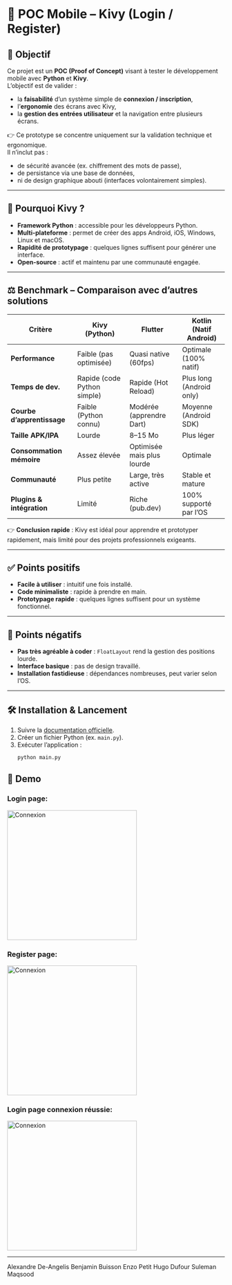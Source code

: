 # 📝 POC Mobile – Kivy (Login / Register)

## 🎯 Objectif  
Ce projet est un **POC (Proof of Concept)** visant à tester le développement mobile avec **Python** et **Kivy**.  
L’objectif est de valider :  
- la **faisabilité** d’un système simple de **connexion / inscription**,  
- l’**ergonomie** des écrans avec Kivy,  
- la **gestion des entrées utilisateur** et la navigation entre plusieurs écrans.  

👉 Ce prototype se concentre uniquement sur la validation technique et ergonomique.  
Il n’inclut pas :  
- de sécurité avancée (ex. chiffrement des mots de passe),  
- de persistance via une base de données,  
- ni de design graphique abouti (interfaces volontairement simples).  

---

## 🚀 Pourquoi Kivy ?  
- **Framework Python** : accessible pour les développeurs Python.  
- **Multi-plateforme** : permet de créer des apps Android, iOS, Windows, Linux et macOS.  
- **Rapidité de prototypage** : quelques lignes suffisent pour générer une interface.  
- **Open-source** : actif et maintenu par une communauté engagée.  

---

## ⚖️ Benchmark – Comparaison avec d’autres solutions  

| Critère                    | **Kivy (Python)**          | **Flutter**                     | **Kotlin (Natif Android)**    |
|----------------------------|-----------------------------|---------------------------------|-------------------------------|
| **Performance**            | Faible (pas optimisée)     | Quasi native (60fps)            | Optimale (100% natif)         |
| **Temps de dev.**          | Rapide (code Python simple) | Rapide (Hot Reload)             | Plus long (Android only)      |
| **Courbe d’apprentissage** | Faible (Python connu)      | Modérée (apprendre Dart)        | Moyenne (Android SDK)         |
| **Taille APK/IPA**         | Lourde                     | 8–15 Mo                         | Plus léger                    |
| **Consommation mémoire**   | Assez élevée               | Optimisée mais plus lourde       | Optimale                      |
| **Communauté**             | Plus petite                | Large, très active              | Stable et mature              |
| **Plugins & intégration**  | Limité                     | Riche (pub.dev)                 | 100% supporté par l’OS        |

👉 **Conclusion rapide** : Kivy est idéal pour apprendre et prototyper rapidement, mais limité pour des projets professionnels exigeants.  

---

## ✅ Points positifs
- **Facile à utiliser** : intuitif une fois installé.  
- **Code minimaliste** : rapide à prendre en main.  
- **Prototypage rapide** : quelques lignes suffisent pour un système fonctionnel.  

---

## 🚫 Points négatifs
- **Pas très agréable à coder** : `FloatLayout` rend la gestion des positions lourde.  
- **Interface basique** : pas de design travaillé.  
- **Installation fastidieuse** : dépendances nombreuses, peut varier selon l’OS.  

---

## 🛠️ Installation & Lancement  
1. Suivre la [documentation officielle](https://kivy.org/doc/stable/gettingstarted/installation.html).  
2. Créer un fichier Python (ex. `main.py`).  
3. Exécuter l’application :  
   ```bash
   python main.py

## 🚀 Demo

### Login page:

<img src="readme/Connexion.png" alt="Connexion" width="300">

### Register page:

<img src="readme/Register.png" alt="Connexion" width="300">

### Login page connexion réussie:

<img src="readme/Co.png" alt="Connexion" width="300">

---

Alexandre De-Angelis
Benjamin Buisson
Enzo Petit
Hugo Dufour
Suleman Maqsood
